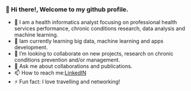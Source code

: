 ### 👋 Hi there!, Welcome to my github profile.

- 🔭 I am a health informatics analyst focusing on professional health services performance, chronic conditions research, data analysis and machine learning.
- 🌱 Iam currently learning big data, machine learning and apps development.
- 👯 I’m looking to collaborate on new projects, research on chronic conditions prevention and/or management.
- 💬 Ask me about collaborations and publications.
- 📫 How to reach me:[LinkedIN](https://www.linkedin.com/in/azuka-obasuyi/)
- ⚡ Fun fact: I love travelling and networking!
